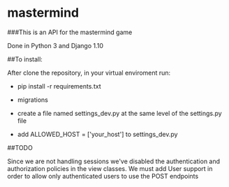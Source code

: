 # mastermind

###This is an API for the mastermind game

Done in Python 3 and Django 1.10

##To install:

After clone the repository, in your virtual enviroment run:

- pip install -r requirements.txt

- migrations

- create a file named settings_dev.py at the same level of the settings.py file

- add ALLOWED_HOST = ['your_host'] to settings_dev.py

##TODO

Since we are not handling sessions we've disabled the authentication and authorization policies 
in the view classes. We must add User support in order to allow only authenticated users to use the POST endpoints 

